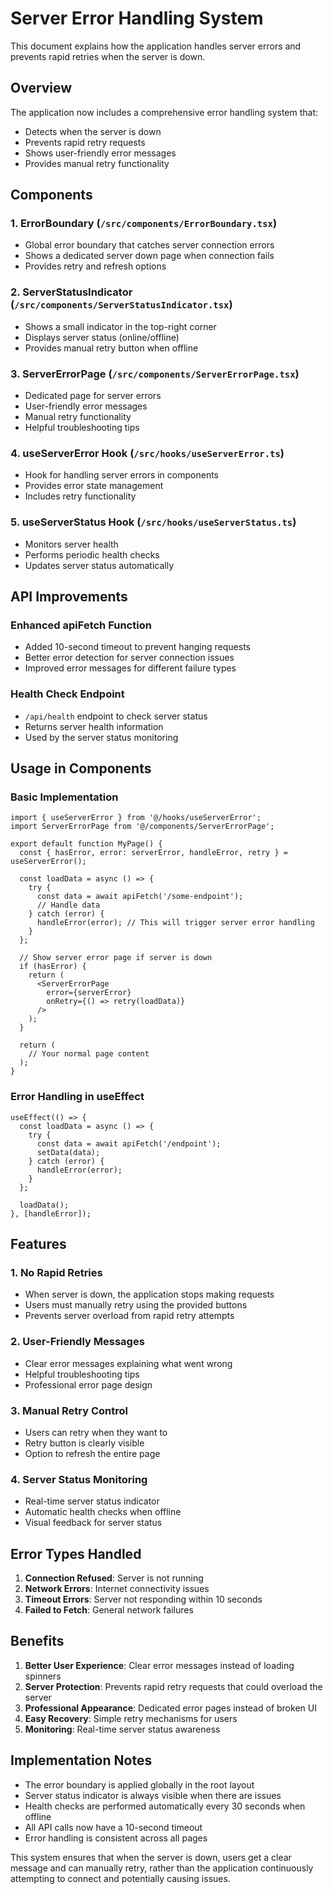 # Server Error Handling System

This document explains how the application handles server errors and prevents rapid retries when the server is down.

## Overview

The application now includes a comprehensive error handling system that:
- Detects when the server is down
- Prevents rapid retry requests
- Shows user-friendly error messages
- Provides manual retry functionality

## Components

### 1. ErrorBoundary (`/src/components/ErrorBoundary.tsx`)
- Global error boundary that catches server connection errors
- Shows a dedicated server down page when connection fails
- Provides retry and refresh options

### 2. ServerStatusIndicator (`/src/components/ServerStatusIndicator.tsx`)
- Shows a small indicator in the top-right corner
- Displays server status (online/offline)
- Provides manual retry button when offline

### 3. ServerErrorPage (`/src/components/ServerErrorPage.tsx`)
- Dedicated page for server errors
- User-friendly error messages
- Manual retry functionality
- Helpful troubleshooting tips

### 4. useServerError Hook (`/src/hooks/useServerError.ts`)
- Hook for handling server errors in components
- Provides error state management
- Includes retry functionality

### 5. useServerStatus Hook (`/src/hooks/useServerStatus.ts`)
- Monitors server health
- Performs periodic health checks
- Updates server status automatically

## API Improvements

### Enhanced apiFetch Function
- Added 10-second timeout to prevent hanging requests
- Better error detection for server connection issues
- Improved error messages for different failure types

### Health Check Endpoint
- `/api/health` endpoint to check server status
- Returns server health information
- Used by the server status monitoring

## Usage in Components

### Basic Implementation
```tsx
import { useServerError } from '@/hooks/useServerError';
import ServerErrorPage from '@/components/ServerErrorPage';

export default function MyPage() {
  const { hasError, error: serverError, handleError, retry } = useServerError();

  const loadData = async () => {
    try {
      const data = await apiFetch('/some-endpoint');
      // Handle data
    } catch (error) {
      handleError(error); // This will trigger server error handling
    }
  };

  // Show server error page if server is down
  if (hasError) {
    return (
      <ServerErrorPage 
        error={serverError} 
        onRetry={() => retry(loadData)} 
      />
    );
  }

  return (
    // Your normal page content
  );
}
```

### Error Handling in useEffect
```tsx
useEffect(() => {
  const loadData = async () => {
    try {
      const data = await apiFetch('/endpoint');
      setData(data);
    } catch (error) {
      handleError(error);
    }
  };
  
  loadData();
}, [handleError]);
```

## Features

### 1. No Rapid Retries
- When server is down, the application stops making requests
- Users must manually retry using the provided buttons
- Prevents server overload from rapid retry attempts

### 2. User-Friendly Messages
- Clear error messages explaining what went wrong
- Helpful troubleshooting tips
- Professional error page design

### 3. Manual Retry Control
- Users can retry when they want to
- Retry button is clearly visible
- Option to refresh the entire page

### 4. Server Status Monitoring
- Real-time server status indicator
- Automatic health checks when offline
- Visual feedback for server status

## Error Types Handled

1. **Connection Refused**: Server is not running
2. **Network Errors**: Internet connectivity issues
3. **Timeout Errors**: Server not responding within 10 seconds
4. **Failed to Fetch**: General network failures

## Benefits

1. **Better User Experience**: Clear error messages instead of loading spinners
2. **Server Protection**: Prevents rapid retry requests that could overload the server
3. **Professional Appearance**: Dedicated error pages instead of broken UI
4. **Easy Recovery**: Simple retry mechanisms for users
5. **Monitoring**: Real-time server status awareness

## Implementation Notes

- The error boundary is applied globally in the root layout
- Server status indicator is always visible when there are issues
- Health checks are performed automatically every 30 seconds when offline
- All API calls now have a 10-second timeout
- Error handling is consistent across all pages

This system ensures that when the server is down, users get a clear message and can manually retry, rather than the application continuously attempting to connect and potentially causing issues.
